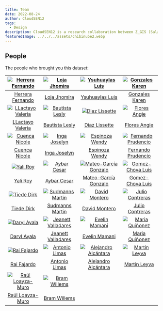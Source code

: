 ```yaml
---
title: Team
date: 2022-08-24
author: CloudSEN12
tags:
  - Design
description: CloudSEN12 is a research collaboration between Z_GIS (Salzburg, Austria), FIGMMG (Lima, Peru), the ISP (Valencia, Spain), and the aiPUCP (Lima, Peru).
featuredImage: ../../../assets/chibinube2.webp
---
```


## People

The people who brought you this dataset:

| [![Herrera Fernando](https://avatars.githubusercontent.com/u/70491176)](https://github.com/ferherreraq) | [![Loja Jhomira](https://avatars.githubusercontent.com/u/54947124)](https://github.com/jhomivlz98) | [![Ysuhuaylas Luis](https://avatars.githubusercontent.com/u/70481758)](https://github.com/eduysuhuaylas) | [![Gonzales Karen](https://avatars.githubusercontent.com/u/54947195)](https://github.com/andrea29-star) |
|:---:|:---:|:---:|:---:|
| [Herrera Fernando](https://github.com/ferherreraq) | [Loja Jhomira](https://github.com/jhomivlz98) | [Ysuhuaylas Luis](https://github.com/eduysuhuaylas) | [Gonzales Karen](https://github.com/andrea29-star) |
| [![LLactayo Valeria](https://avatars.githubusercontent.com/u/75514994)](https://github.com/valeriallactayo) | [![Bautista Lesly](https://avatars.githubusercontent.com/u/54723897)](https://github.com/LBautistaB13) | [![Diaz Lissette](https://avatars.githubusercontent.com/u/77083131)](https://github.com/LissADiaz) | [![Flores Angie](https://avatars.githubusercontent.com/u/78394685)](https://github.com/AngieFloresG) |
| [LLactayo Valeria](https://github.com/valeriallactayo) | [Bautista Lesly](https://github.com/LBautistaB13) | [Diaz Lissette](https://github.com/LissADiaz) | [Flores Angie](https://github.com/AngieFloresG) |
| [![Cuenca Nicole](https://avatars.githubusercontent.com/u/78567809)](https://github.com/Nicole2626) | [![Inga Joselyn](https://avatars.githubusercontent.com/u/54425399)](https://github.com/joandrea) | [![Espinoza Wendy](https://avatars.githubusercontent.com/u/77112851)](https://github.com/Wendy-cuak) | [![Fernando Prudencio](https://avatars.githubusercontent.com/u/49989177)](https://github.com/fernandoprudencio) |
| [Cuenca Nicole](https://github.com/Nicole2626) | [Inga Joselyn](https://github.com/joandrea) | [Espinoza Wendy](https://github.com/Wendy-cuak) | [Fernando Prudencio](https://github.com/fernandoprudencio) |
| [![Yali Roy](https://avatars.githubusercontent.com/u/20345946)](https://github.com/ryali93) | [![Aybar Cesar](https://avatars.githubusercontent.com/u/16768318)](https://github.com/csaybar/) | [![Mateo-García Gonzalo](https://avatars.githubusercontent.com/u/6853680)](https://github.com/gonzmg88) | [![Gomez-Chova Luis](https://avatars.githubusercontent.com/u/77457082)](https://github.com/luisgomezchova) |
| [Yali Roy](https://github.com/ryali93) | [Aybar Cesar](https://github.com/csaybar/) | [Mateo-García Gonzalo](https://github.com/gonzmg88) | [Gomez-Chova Luis](https://github.com/luisgomezchova) |
| [![Tiede Dirk](https://avatars.githubusercontent.com/u/7796774)](https://github.com/dtiede) | [![Sudmanns Martin](https://avatars.githubusercontent.com/u/15889286)](https://github.com/whisperingpixel) | [![David Montero](https://avatars.githubusercontent.com/u/49817852?v=4)](https://github.com/davemlz) | [![Julio Contreras](https://avatars.githubusercontent.com/u/126512018?v=4)](https://github.com/JulioContrerasH) |
| [Tiede Dirk](https://github.com/dtiede) | [Sudmanns Martin](https://github.com/whisperingpixel) | [David Montero](https://github.com/davemlz) | [Julio Contreras](https://github.com/JulioContrerasH) | 
| [![Daryl Ayala](https://avatars.githubusercontent.com/u/160445968?v=4)](https://github.com/) | [![Jeanett Valladares](../../../assets/llama.webp)](https://github.com/) | [![Evelin Mamani](../../../assets/llama.webp)](https://github.com/) | [![Maria Quiñonez](../../../assets/llama.webp)](https://github.com/) |
| [Daryl Ayala](https://github.com/) | [Jeanett Valladares](https://github.com/) | [Evelin Mamani](https://github.com/) | [Maria Quiñonez](https://github.com/) |
| [![Rai Fajardo](../../../assets/llama.webp)](https://github.com/daryleas) | [![Antonio Limas](../../../assets/llama.webp)](https://github.com/) | [![Alejandro Alcántara](../../../assets/llama.webp)](https://github.com/) | [![Martin Leyva](../../../assets/llama.webp)](https://github.com/) |
| [Rai Fajardo](https://github.com/daryleas) | [Antonio Limas](https://github.com/) | [Alejandro Alcántara](https://github.com/) | [Martin Leyva](https://github.com/) |
| [![Raúl Loayza-Muro](../../../assets/llama.webp)](https://github.com/) | [![Bram Willems](../../../assets/llama.webp)](https://github.com/) |
| [Raúl Loayza-Muro](https://github.com/) | [Bram Willems](https://github.com/) | |